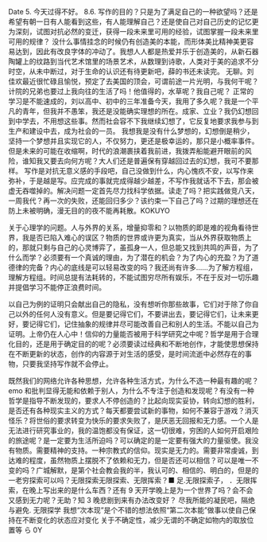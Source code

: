 Date 5. 今天过得不好。 8.6. 写作的目的？只是为了满足自己的一种欲望吗？还是希望有朝一日有人能看到这些，有人能理解自己？还是使自己对自己历史的记忆更为深刻，试图对抗必然的变迁，获得一段未来里可用的经验，试图掌握一段未来里可用的规律？ 没什么事情挂念的时候仍有创造美的本能，而形体美比精神美更容易达到，因此有改良字体的冲动了。我想人人都是热爱并乐于创造美的，从新石器陶罐上的纹路到当代艺术馆里的场景艺术，从数理到诗歌，人类对于美的追求不分时空，从未中断过，对于生命的认识还有待更新吧，薛的书还未读完。 无聊。刘佳欢最近很忙碌且愉悦，预定了去美国的顶会，可谓前途一片光明，与我何干呢？计院的兄弟也要过上我向往的生活了吗！他值得的，水草呢？我自己呢？ 正常的学习是不能速成的，刘以高中、初中的三年准备今天，我用了多久呢？我是一个平凡的青年，但我并不愚笨，我还是没能确实理想的所在。成家、立业？我仍幻想回到中学去，不用想这些事。然而社会容不下我继续幻想了，它反复地要求我参与到生产和建设中去，成为社会的一员。 我想我是没有什么梦想的，幻想倒是稍少，坚持一个梦想并且实现它的人，不仅努力，更还是极幸运的，那只是小概率事件。 但是未来的可能在收缩啊，时代的浪潮裹挟着我前进，我拨弄船能避开眼前的风险，谁知我又要去向何方呢？大人们还是普遍保有穿越回过去的幻想，我可不要那样。 写作是对抗无意义感的手段吧，自己没做到什么，内心愧疚不安，以写作来弥补，于是越是写。应完成的事就完成得越少越差，不写作我就话不下去，那会被虚无吞噬掉的。解决问题一定首先尽力找科学依据。读走了吗？把实践做竞八天，一周我代？再一次的失败，还能回归多少？该约束一下自己了吗？过期的理想还在防上未被明确，漫无目的的夜不能再耗散。KOKUYO

关于心理学的问题。人与外界的关系，增量抑零和？以物质的即是难的视角看待世界，我是否已陷入难心的误区？物质的世界或许更为真实，当从外界获取物质上的，那就只剩与自己的心灵博弈了，虽孤身一人，但总能又找到共鸣的声音，为了什么而学？必须要有一个真诚的理由，为了潜在的机会？为了内心的充盈？为了道德律的完备？内心的底线是可以轻易改变的吗？我还尚有许多……为了解方程组，理解方程组。时间总提有法耗转的，不能试图穷尽所有娱乐，不在于反对一切乐趣并提倡学习不能停正浪费时间。

以自己为例的证明只会献出自己的隐私，没有想听你那些故事，它们对于除了你自己以外的任何人没有意义。但是要记得它们，不要讲出去，要记得它们，让未来更好，要记得它们，记住抽象的规律并尽可能改善自己和别人的生活。不能以自己为证明。上帝仍在人心中！信仰的力量能否被用于科学研究之中呢？哲学是用于合理化目的，还是用于确定目的的呢？必须要读过经典和不断地创作，才能使思想保持在不断更新的状态，创作的内容源于对生活的感受，是时间流逝中必然存在的事物，只要我坚持写作就不会停止。

既然我们的网络允许各种思想，允许各种生活方式，为什么不选一种最有趣的呢？emo 和批判显得无能和依赖于别人，为什么不专注于创造和发现呢？有没有一种哲学是指导不断发现的，要求人不停创造的？比起向现实妥协，转向幻想的胜利，是否还有各种现实主义的方式？每天都要尝试新的事物，如何不兼容于游戏？消灭怪乐？将世俗的要求转变为快乐的要求失败了，是厌恶无回报和无力感。一个人是无法进行研究事业的，我的温饱都没有保证，这一切很难，穷困的人如何开启艰险的旅途呢？是一定要为生活所迫吗？可以确定的是一定要有强大的力量驱使。我没有物质。需要精神的支持。一种宗教式的信仰。现实是无力的。需要非常虔诚，到达难的程度，虽然物质上摆脱不了依赖和无力，但是否还可以相信？可以是唯一不变的吗？广城解默，是第个社会教会我的半，我认可的、相信的、明白的，但是的
一老穷探索可以吗？无限探索无限探索、无限挥索？■ 足.无限探索子，
．无限挥索，在晚上写出来的是什么车西？还有 9 天开学晚上是为一个世界了吗？会不会又感到无力呢？无助？知 3 晚悲剧到来有办法改变好？
尽我所能的凝民吧，隔绝与避免.
无限探学
我想“次本现”是个不错的想法依照“第二次本能”做事以使自己保持在不断变化的状态应对变化
关于不确定性，减少无谓的不确定如物内的取放位置等
ら 0Y
